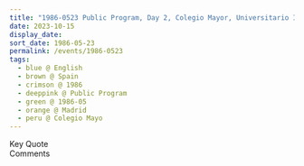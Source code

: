 ```yaml
---
title: "1986-0523 Public Program, Day 2, Colegio Mayor, Universitario Isabel de Espana, Madrid, Spain"
date: 2023-10-15
display_date: 
sort_date: 1986-05-23
permalink: /events/1986-0523
tags:
  - blue @ English
  - brown @ Spain
  - crimson @ 1986
  - deeppink @ Public Program
  - green @ 1986-05 
  - orange @ Madrid
  - peru @ Colegio Mayo
---
```


<wave-list>
  <list-title color="green" width="75">Key Quote</list-title>
  <list-item color="BlanchedAlmond"  width="200"></list-item>
  <list-item color="Lavender"></list-item>
  <list-item color="BlanchedAlmond"></list-item>
</wave-list>

<br>

<wave-list>
  <list-title color="green" width="75">Comments</list-title>
  <list-item color="BlanchedAlmond"  width="200"></list-item>
  <list-item color="Lavender"></list-item>
  <list-item color="BlanchedAlmond"></list-item>
</wave-list>